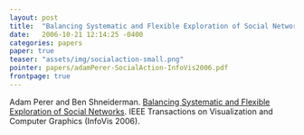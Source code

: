 ```yaml
---
layout: post
title:  "Balancing Systematic and Flexible Exploration of Social Networks"
date:   2006-10-21 12:14:25 -0400
categories: papers
paper: true
teaser: "assets/img/socialaction-small.png"
pointer: papers/adamPerer-SocialAction-InfoVis2006.pdf
frontpage: true
---
```

Adam Perer and Ben Shneiderman. [Balancing Systematic and Flexible Exploration of Social Networks](papers/adamPerer-SocialAction-InfoVis2006.pdf). IEEE Transactions on Visualization and Computer Graphics (InfoVis 2006).